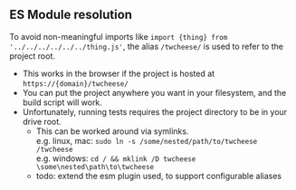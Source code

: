 ## ES Module resolution
To avoid non-meaningful imports like `import {thing} from '../../../../../../thing.js'`, the alias `/twcheese/` is used to refer to the project root.
- This works in the browser if the project is hosted at `https://{domain}/twcheese/`
- You can put the project anywhere you want in your filesystem, and the build script will work.
- Unfortunately, running tests requires the project directory to be in your drive root.
    - This can be worked around via symlinks.\
      e.g. linux, mac: `sudo ln -s /some/nested/path/to/twcheese /twcheese`\
      e.g. windows: `cd / && mklink /D twcheese \some\nested\path\to\twcheese`
    - todo: extend the esm plugin used, to support configurable aliases

